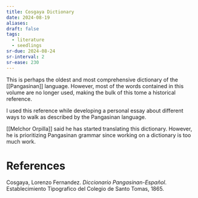 ```yaml
---
title: Cosgaya Dictionary
date: 2024-08-19
aliases: 
draft: false
tags:
  - literature
  - seedlings
sr-due: 2024-08-24
sr-interval: 2
sr-ease: 230
---
```

This is perhaps the oldest and most comprehensive dictionary of the [[Pangasinan]] language. However, most of the words contained in this volume are no longer used, making the bulk of this tome a historical reference.

I used this reference while developing a personal essay about different ways to walk as described by the Pangasinan language.

[[Melchor Orpilla]] said he has started translating this dictionary. However, he is prioritizing Pangasinan grammar since working on a dictionary is too much work.

# References

Cosgaya, Lorenzo Fernandez. _Diccionario Pangasinan-Español_. Establecimiento Tipografico del Colegio de Santo Tomas, 1865.